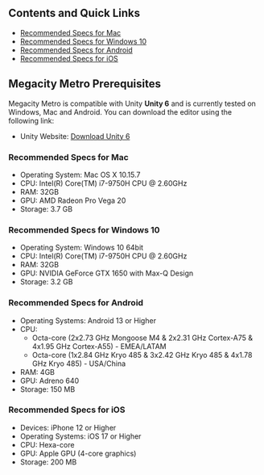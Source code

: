 ## Contents and Quick Links
- [Recommended Specs for Mac](#recommended-specs-for-mac)
- [Recommended Specs for Windows 10](#recommended-specs-for-windows-10)
- [Recommended Specs for Android](#recommended-specs-for-android)
- [Recommended Specs for iOS](#recommended-specs-for-ios)
## Megacity Metro Prerequisites

Megacity Metro is compatible with Unity **Unity 6** and is currently tested on Windows, Mac and Android. 
You can download the editor using the following link:
- Unity Website: [Download Unity 6](https://unity.com/releases/editor/whats-new/6000.1.0#installs)

### Recommended Specs for Mac
- Operating System: Mac OS X 10.15.7
- CPU: Intel(R) Core(TM) i7-9750H CPU @ 2.60GHz
- RAM: 32GB
- GPU: AMD Radeon Pro Vega 20
- Storage: 3.7 GB

### Recommended Specs for Windows 10
- Operating System: Windows 10 64bit
- CPU: Intel(R) Core(TM) i7-9750H CPU @ 2.60GHz
- RAM: 32GB
- GPU: NVIDIA GeForce GTX 1650 with Max-Q Design
- Storage: 3.2 GB

### Recommended Specs for Android 
- Operating Systems: Android 13 or Higher
- CPU:
  - Octa-core (2x2.73 GHz Mongoose M4 & 2x2.31 GHz Cortex-A75 & 4x1.95 GHz Cortex-A55) - EMEA/LATAM
  - Octa-core (1x2.84 GHz Kryo 485 & 3x2.42 GHz Kryo 485 & 4x1.78 GHz Kryo 485) - USA/China
- RAM: 4GB 
- GPU: Adreno 640
- Storage: 150 MB 

### Recommended Specs for iOS
- Devices: iPhone 12 or Higher
- Operating Systems: iOS 17 or Higher
- CPU: Hexa-core
- GPU: Apple GPU (4-core graphics)
- Storage: 200 MB 
